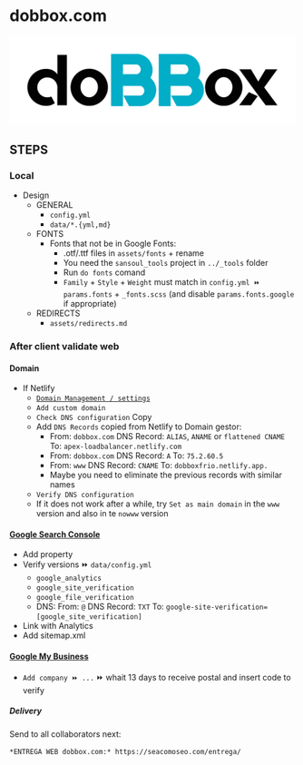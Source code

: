 # dobbox.com

[![dobbox.com](/assets/media/logo.png)](https://dobbox.com/)


## STEPS


### Local
- Design
  - GENERAL
    - `config.yml`
    - `data/*.{yml,md}`
  - FONTS
    - Fonts that not be in Google Fonts:
      - .otf/.ttf files in `assets/fonts` + rename
      - You need the `sansoul_tools` project in `../_tools` folder
      - Run `do fonts` comand
      - `Family` + `Style` + `Weight` must match in `config.yml ⏩ params.fonts` + `_fonts.scss` (and disable `params.fonts.google` if appropriate)
  - REDIRECTS
    - `assets/redirects.md` 


### After client validate web


#### Domain

- If Netlify
  - [`Domain Management / settings`](https://app.netlify.com/sites/dobboxfrio/settings/domain)
  - `Add custom domain`
  - `Check DNS configuration` Copy
  - Add `DNS Records` copied from Netlify to Domain gestor:
    - From: `dobbox.com`
      DNS Record: `ALIAS`, `ANAME` or `flattened CNAME`
      To: `apex-loadbalancer.netlify.com`
    - From: `dobbox.com`
      DNS Record: `A`
      To: `75.2.60.5`
    - From: `www`
      DNS Record: `CNAME`
      To: `dobboxfrio.netlify.app.`
    - Maybe you need to eliminate the previous records with similar names
  - `Verify DNS configuration`
  - If it does not work after a while, try `Set as main domain` in the `www` version and also in te `nowww` version


#### [Google Search Console](https://search.google.com/search-console)

- Add property
- Verify versions ⏩ `data/config.yml`
  - `google_analytics`
  - `google_site_verification`
  - `google_file_verification`
  - DNS:
    From: `@`
    DNS Record: `TXT`
    To: `google-site-verification=[google_site_verification]`
- Link with Analytics
- Add sitemap.xml


#### [Google My Business](https://business.google.com/)

- `Add company ⏩ ...` ⏩ whait 13 days to receive postal and insert code to verify


##### Delivery

Send to all collaborators next:

```
*ENTREGA WEB dobbox.com:* https://seacomoseo.com/entrega/
```
